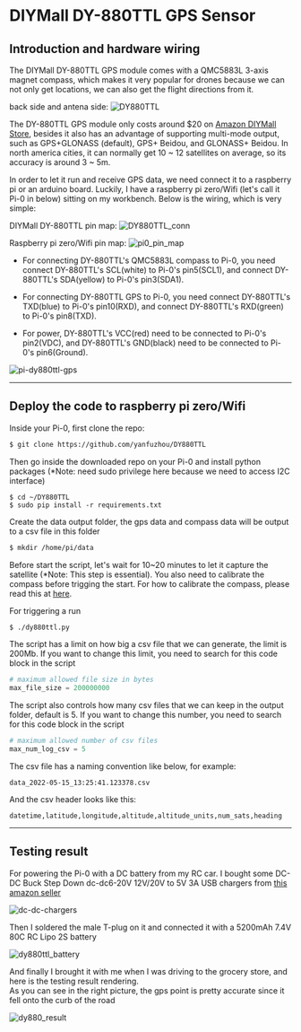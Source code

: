 # DIYMall DY-880TTL GPS Sensor

## Introduction and hardware wiring 

The DIYMall DY-880TTL GPS module comes with a QMC5883L 3-axis magnet compass, which makes it very popular for drones because we can not only get locations, we can also get the flight directions from it.

back side and antena side:
![DY880TTL](./docs/images/DY880TTL.png)

The DY-880TTL GPS module only costs around $20 on [Amazon DIYMall Store](https://www.amazon.com/DY-880TTL-Antenna-Compass-QMC5883L-Betaflight/dp/B08FWYJ2TF/ref=sr_1_1?crid=2MFT2SBAPYZDP&keywords=DY-880TTL&qid=1659023178&sprefix=dy-880ttl%2Caps%2C134&sr=8-1), besides it also has an advantage of supporting multi-mode output, such as GPS+GLONASS (default), GPS+ Beidou, and GLONASS+ Beidou. In north america cities, it can normally get 10 ~ 12 satellites on average, so its accuracy is around 3 ~ 5m.

In order to let it run and receive GPS data, we need connect it to a raspberry pi or an arduino board. Luckily, I have a raspberry pi zero/Wifi (let's call it Pi-0 in below) sitting on my workbench. Below is the wiring, which is very simple:

DIYMall DY-880TTL pin map:
![DY880TTL_conn](./docs/images/DY880TTL_conn.jpeg)

Raspberry pi zero/Wifi pin map:
![pi0_pin_map](./docs/images/pi0_pin_map.png)

- For connecting DY-880TTL's QMC5883L compass to Pi-0, you need connect DY-880TTL's SCL(white) to Pi-0's pin5(SCL1), and connect DY-880TTL's SDA(yellow) to Pi-0's pin3(SDA1). 

- For connecting DY-880TTL GPS to Pi-0, you need connect DY-880TTL's TXD(blue) to Pi-0's pin10(RXD), and connect DY-880TTL's RXD(green) to Pi-0's pin8(TXD).

- For power, DY-880TTL's VCC(red) need to be connected to Pi-0's pin2(VDC), and DY-880TTL's GND(black) need to be connected to Pi-0's pin6(Ground).

![pi-dy880ttl-gps](./docs/images/pi-dy880ttl-gps.png)

---

## Deploy the code to raspberry pi zero/Wifi

Inside your Pi-0, first clone the repo:

```bash
$ git clone https://github.com/yanfuzhou/DY880TTL
```

Then go inside the downloaded repo on your Pi-0 and install python packages (*Note: need sudo privilege here because we need to access I2C interface)

```
$ cd ~/DY880TTL
$ sudo pip install -r requirements.txt
```

Create the data output folder, the gps data and compass data will be output to a csv file in this folder
```bash
$ mkdir /home/pi/data
```

Before start the script, let's wait for 10~20 minutes to let it capture the satellite (*Note: This step is essential). You also need to calibrate the compass before trigging the start. For how to calibrate the compass, please read this at [here](https://github.com/yanfuzhou/raspy-qmc5883l/tree/master/calibration).

For triggering a run

```bash
$ ./dy880ttl.py
```

The script has a limit on how big a csv file that we can generate, the limit is 200Mb. If you want to change this limit, you need to search for this code block in the script

```python
# maximum allowed file size in bytes
max_file_size = 200000000
```

The script also controls how many csv files that we can keep in the output folder, default is 5. If you want to change this number, you need to search for this code block in the script

```python
# maximum allowed number of csv files
max_num_log_csv = 5
```

The csv file has a naming convention like below, for example:

```text
data_2022-05-15_13:25:41.123378.csv
```

And the csv header looks like this:

```text
datetime,latitude,longitude,altitude,altitude_units,num_sats,heading
```
---

## Testing result
For powering the Pi-0 with a DC battery from my RC car. I bought some DC-DC Buck Step Down dc-dc6-20V 12V/20V to 5V 3A USB chargers from [this amazon seller](https://www.amazon.com/HiLetgo-DC-DC-Module-Charger-Arduino/dp/B01HXU1C6U)

![dc-dc-chargers](./docs/images/dc-dc-chargers.jpg)

Then I soldered the male T-plug on it and connected it with a 5200mAh 7.4V 80C RC Lipo 2S battery

![dy880ttl_battery](./docs/images/dy880ttl_battery.jpg)

And finally I brought it with me when I was driving to the grocery store, and here is the testing result rendering.  
As you can see in the right picture, the gps point is pretty accurate since it fell onto the curb of the road

![dy880_result](./docs/images/dy880_result.png)
 